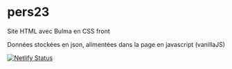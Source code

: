 # pers23

Site HTML avec Bulma en CSS front


Données stockées en json, alimentées dans la page en javascript (vanillaJS)

[![Netlify Status](https://api.netlify.com/api/v1/badges/825e90e9-aead-41b9-9677-5f60b46d879f/deploy-status)](https://app.netlify.com/sites/pers23/deploys)
